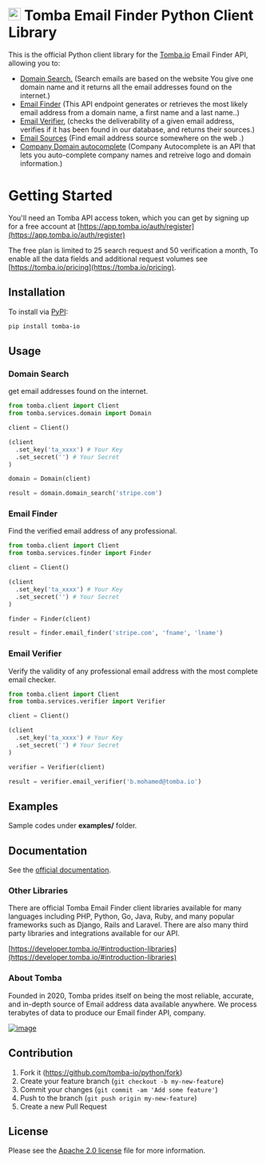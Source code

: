 # [<img src="https://app.tomba.io/tomba/f250de39816043cfc8f5578fa078a79e.svg" alt="Tomba" width="25"/>](https://tomba.io/) Tomba Email Finder Python Client Library

This is the official Python client library for the [Tomba.io](https://tomba.io.io) Email Finder API,
allowing you to:

- [Domain Search.](https://developer.tomba.io/#domain-search) (Search emails are based on the website You give one domain name and it returns all the email addresses found on the internet.)
- [Email Finder](https://developer.tomba.io/#email-finder) (This API endpoint generates or retrieves the most likely email address from a domain name, a first name and a last name..)
- [Email Verifier.](https://developer.tomba.io/#email-verifier) (checks the deliverability of a given email address, verifies if it has been found in our database, and returns their sources.)
- [Email Sources](https://developer.tomba.io/#email-sources) (Find email address source somewhere on the web .)
- [Company Domain autocomplete](https://developer.tomba.io/#autocomplete) (Company Autocomplete is an API that lets you auto-complete company names and retreive logo and domain information.)

# Getting Started

You'll need an Tomba API access token, which you can get by signing up for a free account at [https://app.tomba.io/auth/register](https://app.tomba.io/auth/register)

The free plan is limited to 25 search request and 50 verification a month,  To enable all the data fields and additional request volumes see [https://tomba.io/pricing](https://tomba.io/pricing).

## Installation

To install via [PyPI](https://pypi.org/project/tomba-io/):

```bash
pip install tomba-io
```

## Usage

### Domain Search

get email addresses found on the internet.

```python
from tomba.client import Client
from tomba.services.domain import Domain

client = Client()

(client
  .set_key('ta_xxxx') # Your Key
  .set_secret('') # Your Secret
)

domain = Domain(client)

result = domain.domain_search('stripe.com')

```

### Email Finder

Find the verified email address of any professional.

```python
from tomba.client import Client
from tomba.services.finder import Finder

client = Client()

(client
  .set_key('ta_xxxx') # Your Key
  .set_secret('') # Your Secret
)

finder = Finder(client)

result = finder.email_finder('stripe.com', 'fname', 'lname')

```

### Email Verifier

Verify the validity of any professional email address with the most complete email checker.

```python
from tomba.client import Client
from tomba.services.verifier import Verifier

client = Client()

(client
  .set_key('ta_xxxx') # Your Key
  .set_secret('') # Your Secret
)

verifier = Verifier(client)

result = verifier.email_verifier('b.mohamed@tomba.io')

```

## Examples

Sample codes under **examples/** folder.

## Documentation

See the [official documentation](https://developer.tomba.io/#introduction).

### Other Libraries

There are official Tomba Email Finder client libraries available for many languages including PHP, Python, Go, Java, Ruby, and many popular frameworks such as Django, Rails and Laravel. There are also many third party libraries and integrations available for our API.

[https://developer.tomba.io/#introduction-libraries](https://developer.tomba.io/#introduction-libraries)

### About Tomba

Founded in 2020, Tomba prides itself on being the most reliable, accurate, and in-depth source of Email address data available anywhere. We process terabytes of data to produce our Email finder API, company.


[![image](https://avatars.githubusercontent.com/u/67979591?s=200&v=4)](https://tomba.io/)

## Contribution

1. Fork it (<https://github.com/tomba-io/python/fork>)
2. Create your feature branch (`git checkout -b my-new-feature`)
3. Commit your changes (`git commit -am 'Add some feature'`)
4. Push to the branch (`git push origin my-new-feature`)
5. Create a new Pull Request

## License

Please see the [Apache 2.0 license](http://www.apache.org/licenses/LICENSE-2.0.html) file for more information.
